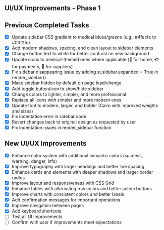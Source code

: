 ## UI/UX Improvements - Phase 1

## Previous Completed Tasks
- [x] Update sidebar CSS gradient to medical blues/greens (e.g., #4facfe to #00f2fe)
- [x] Add modern shadows, spacing, and clean layout to sidebar elements
- [x] Change button text to white for better contrast on new background
- [x] Update icons to medical-themed ones where applicable (🏥 for home, 💳 for payments, 🏥 for suppliers)
- [x] Fix sidebar disappearing issue by adding st.sidebar.expanded = True in render_sidebar()
- [x] Make sidebar hidden by default on page load/change
- [x] Add toggle button/icon to show/hide sidebar
- [x] Change colors to lighter, simpler, and more professional
- [x] Replace all icons with simpler and more modern ones
- [x] Update font to modern, larger, and bolder (Cairo with improved weights and sizes)
- [x] Fix indentation error in sidebar code
- [x] Revert changes back to original design as requested by user
- [x] Fix indentation issues in render_sidebar function

## New UI/UX Improvements
- [x] Enhance color system with additional semantic colors (success, warning, danger, info)
- [x] Improve typography with larger headings and better line spacing
- [x] Enhance cards and elements with deeper shadows and larger border radius
- [x] Improve layout and responsiveness with CSS Grid
- [x] Enhance tables with alternating row colors and better action buttons
- [x] Improve charts with consistent colors and better labels
- [x] Add confirmation messages for important operations
- [x] Improve navigation between pages
- [x] Add keyboard shortcuts
- [ ] Test all UI improvements
- [ ] Confirm with user if improvements meet expectations
